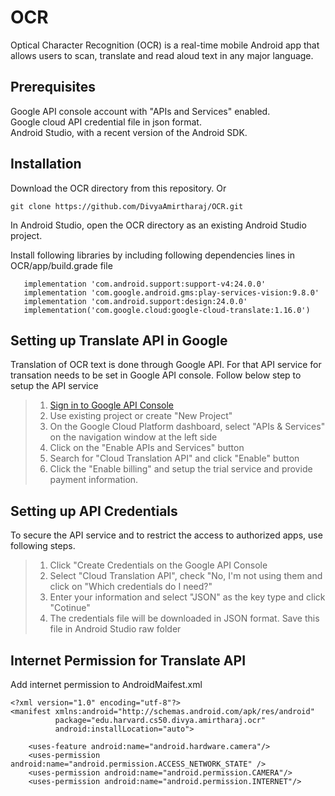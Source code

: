 # OCR

Optical Character Recognition (OCR) is a real-time mobile Android app that allows users to scan, translate and read aloud text in any major language.

## Prerequisites

Google API console account with "APIs and Services" enabled.\
Google cloud API credential file in json format.\
Android Studio, with a recent version of the Android SDK.

## Installation

Download the OCR directory from this repository. Or 
```
git clone https://github.com/DivyaAmirtharaj/OCR.git
```

In Android Studio, open the OCR directory as an existing Android Studio project.

Install following libraries by including following dependencies lines in OCR/app/build.grade file
```
   implementation 'com.android.support:support-v4:24.0.0'
   implementation 'com.google.android.gms:play-services-vision:9.8.0'
   implementation 'com.android.support:design:24.0.0'
   implementation('com.google.cloud:google-cloud-translate:1.16.0')
```

## Setting up Translate API in Google
Translation of OCR text is done through Google API.  For that API service for transation needs to be set in Google API console.  Follow below step to setup the API service
>1. [Sign in to Google API Console](https://console.cloud.google.com/apis/)
>2. Use existing project or create "New Project"
>3. On the Google Cloud Platform dashboard, select "APIs & Services" on the navigation window at the left side
>4. Click on the "Enable APIs and Services" button
>5. Search for "Cloud Translation API" and click "Enable" button
>6. Click the "Enable billing" and setup the trial service and provide payment information.

## Setting up API Credentials
To secure the API service and to restrict the access to authorized apps, use following steps.

>1. Click "Create Credentials on the Google API Console
>2. Select "Cloud Translation API", check "No, I'm not using them and click on "Which credentials do I need?"
>3. Enter your information and select "JSON" as the key type and click "Cotinue"
>4. The credentials file will be downloaded in JSON format.  Save this file in Android Studio raw folder

## Internet Permission for Translate API
Add internet permission to AndroidMaifest.xml
```
<?xml version="1.0" encoding="utf-8"?>
<manifest xmlns:android="http://schemas.android.com/apk/res/android"
          package="edu.harvard.cs50.divya.amirtharaj.ocr"
          android:installLocation="auto">

    <uses-feature android:name="android.hardware.camera"/>
    <uses-permission android:name="android.permission.ACCESS_NETWORK_STATE" />
    <uses-permission android:name="android.permission.CAMERA"/>
    <uses-permission android:name="android.permission.INTERNET"/>
```

